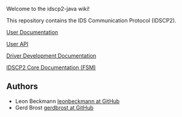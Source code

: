 Welcome to the idscp2-java wiki!

This repository contains the IDS Communication Protocol (IDSCP2).

[User Documentation](wiki/UserDocumentation.md)

[User API](./UserAPI.md)

[Driver Development Documentation](./DriverDevelopment.md)

[IDSCP2 Core Documentation (FSM)](./Idscp2Core.md)

## Authors

- Leon Beckmann [leonbeckmann at GitHub](https://github.com/leonbeckmann)
- Gerd Brost [gerdbrost at GitHub]()


